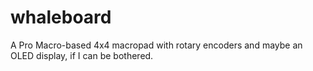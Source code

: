 # whaleboard
A Pro Macro-based 4x4 macropad with rotary encoders and maybe an OLED display, if I can be bothered.

